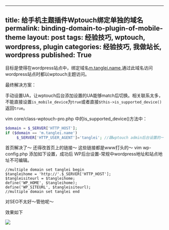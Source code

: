 ---------------
title: 给手机主题插件Wptouch绑定单独的域名
permalink: binding-domain-to-plugin-of-mobile-theme
layout: post
tags: 经验技巧, wptouch, wordpress, plugin
categories: 经验技巧, 我做站长, wordpress
published: True
-------------

目标是使得在wordpress站点中，绑定域名[m.tanglei.name](m.tanglei.name),通过此域名访问wordpress站点时都以wptouch主题访问。 

最终解决方案： 

手动设置UA，让wptouch后台添加设置的UA能够match后切换。相关联系太多，不能直接设置```is_mobile_device```为```true```或者直接```$this->is_supported_device()```返回```true```。

vim core/class-wptouch-pro.php 中的is_supported_device()方法中：

```php
$domain = $_SERVER['HTTP_HOST'];
if ($domain == 'm.tanglei.name')
     $_SERVER['HTTP_USER_AGENT']='tanglei'; //跟wptouch admin后台设置的一样即可
```

首页解决了～ 还得改首页上的链接～ 这些链接都是www打头的～ 
vim wp-config.php 添加如下设置，成功后 WP后台设置-常规中wordpress地址和站点地址不可编辑。

```{.php .numberLines}
//multiple domain set tanglei begin
$tangleihome = 'http://'.$_SERVER['HTTP_HOST'];
$tangleisiteurl = $tangleihome;
define('WP_HOME', $tangleihome);
define('WP_SITEURL', $tangleisiteurl);
//multiple domain set tanglei end
```
对SEO不太好～管他呢～

效果如下

![](./binding-domain-to-plugin-of-mobile-theme/m.tanglei.name.preview.png)
